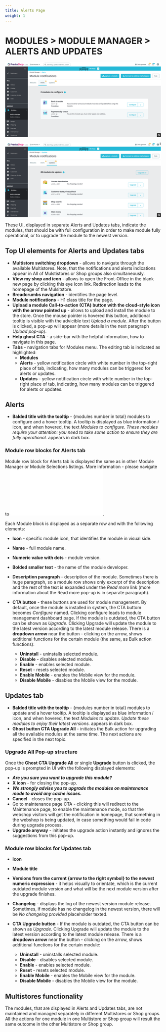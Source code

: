 ```yaml
---
title: Alerts Page
weight: 1
---
```

# MODULES > MODULE MANAGER > ALERTS AND UPDATES

![Alerts tab](static/img/alerts-listing.png)

![Updates tab](static/img/updates-listing.png)

These UI, displayed in separate Alerts and Updates tabs, indicate the modules, that should be with full configuration in order to make module fully operational, or to upgrade the module to the newest version.

## Top UI elements for Alerts and Updates tabs

- **Multistore switching dropdown** - allows to navigate through the available Multistores. Note, that the notifications and alerts indications appear in All of Mulstistores or Shop groups also simultaneously.
- **View my shop and icon** - allows to open the Front-Office in the blank new page by clicking this eye icon link. Redirection leads to the homepage of the Mulsitstore.
- **Breadcrumbs navigation** - identifies the page level.
- **Module notifications** - H1 class title for the page.
- **Upload a module Call-to-action (CTA) button with the cloud-style icon with the arrow pointed up** - allows to upload and install the module to the store. Once the mouse pointer is hovered this button, additional tooltip is visible with the advicible text _Upload a module_. After the button is clicked, a pop-up will appear (more details in the next paragraph _Upload pop-up_).
- **Help ghost CTA** - a side-bar with the helpful information, how to navigate in this page.
- **Tabs** - navigation tabs for Modules menu. The editing tab is indicated as highlighted:
  - **Modules**
  - **Alerts** - yellow notification circle with white number in the top-right place of tab, indicating, how many modules can be triggered for alerts or updates.
  - **Updates** - yellow notification circle with white number in the top-right place of tab, indicating, how many modules can be triggered for alerts or updates.

## Alerts 

- **Balded title with the tooltip** - {modules number in total} modules to configure and a hover tooltip. A tooltip is displayed as blue information _i_ icon, and when hovered, the text _Modules to configure. These modules require your attention: you need to take some action to ensure they are fully operational._ appears in dark box.

### Module row blocks for Alerts tab

Module row block for Alerts tab is displayed the same as in other Module Manager or Module Selections listings. More information - please navigate to ![Modules listing specification](/modules-listing.md).

Each Module block is displayed as a separate row and with the following elements:

- **Icon** - specific module icon, that identifies the module in visual side.
- **Name** - full module name.
- **Numeric value with dots** - module version.
- **Bolded smaller text** - the name of the module developer.
- **Description paragraph** - description of the module. Sometimes there is huge paragraph, so a module row shows only excerpt of the description and the rest of the text is expanded under the _Read more_ link (more information about the Read more pop-up is in separate paragraph).
- **CTA button** - these buttons are used for module management. By default, once the module is installed in system, the CTA buttom becomes _Configure_ named. Clicking configure leads to module management dashboard page. If the module is outdated, the CTA button can be shown as _Upgrade_. Clicking Upgrade will update the module to the latest version according to the latest module release. There is a **dropdown arrow** near the button - clicking on the arrow, shows additional functions for the certain module (the same, as Bulk action functions):

  - **Uninstall** - uninstalls selected module.
  - **Disable** - disables selected module.
  - **Enable** - enables selected module.
  - **Reset** - resets selected module.
  - **Enable Mobile** - enables the Mobile view for the module.
  - **Disable Mobile** - disables the Mobile view for the module.

## Updates tab

- **Balded title with the tooltip** - {modules number in total} modules to update and a hover tooltip. A tooltip is displayed as blue information _i_ icon, and when hovered, the text _Modules to update. Update these modules to enjoy their latest versions._ appears in dark box.
- **Ghost button CTA Upgrade All** - initiates the Bulk action for upgrading all the available modules at the same time. The next actions are specified in the next topic.

### Upgrade All Pop-up structure

Once the **Ghost CTA Upgrade All** or single **Upgrade** button is clicked, the pop-up is prompted in UI with the following displayed elements:
- **_Are you sure you want to upgrade this module?_**
- **X icon** - for closing the pop-up.
- **_We strongly advise you to upgrade the modules on maintenance mode to avoid any cache issues._**
- **Cancel** - closes the pop-up.
- Go to maintenance page CTA - clicking this will redirect to the Maintenance page, to enable the maintenance mode, so that the webshop visitors will get the notification in homepage, that something in the webshop is being updated, in case something would fail in code during upgrade process.
- **Upgrade anyway** - initiates the upgrade action instantly and ignores the suggestions from this pop-up.

### Module row blocks for Updates tab

- **Icon**
- **Module title**
- **Versions from the current {arrow to the right symbol} to the newest numeric expression** - it helps visually to orientate, which is the current outdated module version and what will be the next module version after the upgrade finishes.
- **Changelog** - displays the log of the newest version module release. Sometimes, if module has no changelog in the newest version, there will be _No changelog provided_ placeholder texted.
- **CTA Upgrade button** - If the module is outdated, the CTA button can be shown as _Upgrade_. Clicking Upgrade will update the module to the latest version according to the latest module release. There is a **dropdown arrow** near the button - clicking on the arrow, shows additional functions for the certain module:

  - **Uninstall** - uninstalls selected module.
  - **Disable** - disables selected module.
  - **Enable** - enables selected module.
  - **Reset** - resets selected module.
  - **Enable Mobile** - enables the Mobile view for the module.
  - **Disable Mobile** - disables the Mobile view for the module.

## Multistores functionality

The modules, that are displayed in Alerts and Updates tabs, are not maintained and managed separately in different Multistores or Shop groups. All the actions for one module in one Multistore or Shop group will result the same outcome in the other Multistore or Shop group.
